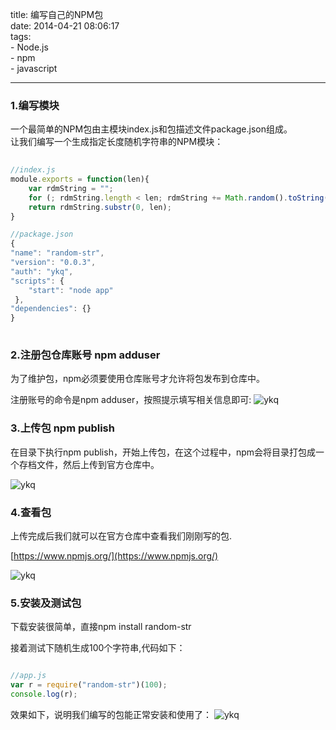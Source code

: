 title: 编写自己的NPM包       
date: 2014-04-21 08:06:17  
tags:   
    - Node.js  
    - npm   
    - javascript       
 
---

### 1.编写模块  
一个最简单的NPM包由主模块index.js和包描述文件package.json组成。  
让我们编写一个生成指定长度随机字符串的NPM模块：  

```javascript   
 
//index.js
module.exports = function(len){
    var rdmString = "";
    for (; rdmString.length < len; rdmString += Math.random().toString(36).substr(2));
    return rdmString.substr(0, len);
}      

``` 

```javascript   
//package.json
{
"name": "random-str",
"version": "0.0.3",
"auth": "ykq",
"scripts": {
    "start": "node app"
 },
"dependencies": {}
}  
 
```  

### 2.注册包仓库账号 npm adduser  

为了维护包，npm必须要使用仓库账号才允许将包发布到仓库中。

注册账号的命令是npm adduser，按照提示填写相关信息即可:
![ykq](http://7xnv0h.com1.z0.glb.clouddn.com/1823676374208641401.png)  

### 3.上传包 npm publish  
在目录下执行npm publish，开始上传包，在这个过程中，npm会将目录打包成一个存档文件，然后上传到官方仓库中。  

![ykq](http://7xnv0h.com1.z0.glb.clouddn.com/4844184349290799100.png)  

### 4.查看包  

上传完成后我们就可以在官方仓库中查看我们刚刚写的包.

[https://www.npmjs.org/](https://www.npmjs.org/)  

![ykq](http://7xnv0h.com1.z0.glb.clouddn.com/6599311670866054238.png)   

### 5.安装及测试包

下载安装很简单，直接npm install random-str

接着测试下随机生成100个字符串,代码如下：  

```javascript  

//app.js
var r = require("random-str")(100);
console.log(r);

```  

效果如下，说明我们编写的包能正常安装和使用了： 
![ykq](http://7xnv0h.com1.z0.glb.clouddn.com/3760505688954558267.png)  




